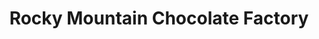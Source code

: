 ---
title: "Rocky Mountain Chocolate Factory"
url: /west-des-moines/rocky-mountain-chocolate-factory/
shop: confectionery
---